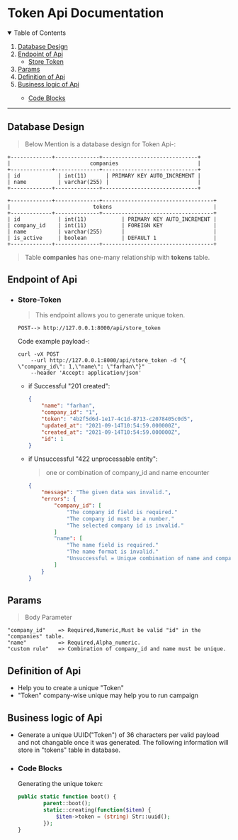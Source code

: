 #  Token Api Documentation


<!-- TABLE OF CONTENTS -->
<details open="open">
  <summary>Table of Contents</summary>

  <ol>
    <li>
      <a href="#database-design">Database Design</a>
    </li>
    <li>
      <a href="#endpoint-of-api">Endpoint of Api</a>
      <ul>
        <li><a href="#store-token">Store Token</a></li>
      </ul>
    </li>
    <li><a href="#params">Params</a></li>
    <li><a href="#definition-of-api">Definition of Api</a></li>
    <li><a href="#business-logic-of-api">Business logic of Api</a></li>
        <ul>
            <li><a href="#code-blocks">Code Blocks</a></li>
        </ul>
  </ol>
</details>

---

## Database Design
 > Below Mention is a database design for Token Api-:



```shell
+-------------+--------------+------------------------------+
|                         companies                         |
+-------------+--------------+------------------------------+
| id            | int(11)      | PRIMARY KEY AUTO_INCREMENT |
| name          | varchar(255) |                            |
+-------------+--------------+------------------------------+

+-------------+--------------+-----------------------------------+
|                          tokens                                |
+-------------+--------------+-----------------------------------+
| id            | int(11)           | PRIMARY KEY AUTO_INCREMENT |
| company_id    | int(11)           | FOREIGN KEY                |
| name          | varchar(255)      |                            |
| is_active     | boolean           | DEFAULT 1                  |
+-------------+--------------+-----------------------------------+
```

> Table **companies**  has one-many relationship with **tokens** table.


## Endpoint of Api

*   ### Store-Token
    > This endpoint allows you to generate unique token.

    ```curl
    POST--> http://127.0.0.1:8000/api/store_token
    ```

    Code example payload-:
    ```
    curl -vX POST 
        --url http://127.0.0.1:8000/api/store_token -d "{ \"company_id\": 1,\"name\": \"farhan\"}"
        --header 'Accept: application/json'
    ```

    
    * if Successful "201 created":
        ```json
        {
            "name": "farhan",
            "company_id": "1",
            "token": "4b2f5d6d-1e17-4c1d-8713-c2078405c0d5",
            "updated_at": "2021-09-14T10:54:59.000000Z",
            "created_at": "2021-09-14T10:54:59.000000Z",
            "id": 1
        }
        ```

    * if Unsuccessful "422 unprocessable entity":
        > one or combination of company_id and name encounter 


        ```json
        {
            "message": "The given data was invalid.",
            "errors": {
                "company_id": [
                    "The company id field is required."
                    "The company id must be a number."
                    "The selected company id is invalid."
                ]
                "name": [
                    "The name field is required."
                    "The name format is invalid."
                    "Unsuccessful = Unique combination of name and company_id already exists."
                ]
            }   
        }
        ```

## Params
> Body Parameter 
    
    
    "company_id"    => Required,Numeric,Must be valid "id" in the "companies" table.
    "name"          => Required,Alpha_numeric.
    "custom rule"   => Combination of company_id and name must be unique.


## Definition of Api
* Help you to create a unique "Token"
* "Token" company-wise unique may help you to run campaign

## Business logic of Api
* Generate a unique UUID("Token") of 36 characters per valid payload and not changable once it was generated. The following information will store in "tokens" table in database.
* ### Code Blocks
    Generating the unique token:
    ```php
    public static function boot() {
            parent::boot();
            static::creating(function($item) {
                $item->token = (string) Str::uuid();
            });
    }
    ```
